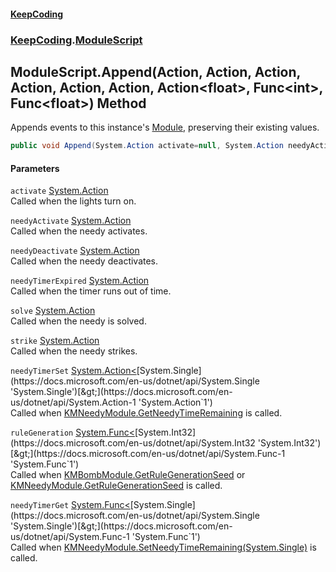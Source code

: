 #### [KeepCoding](index.md 'index')
### [KeepCoding](KeepCoding.md 'KeepCoding').[ModuleScript](ModuleScript.md 'KeepCoding.ModuleScript')
## ModuleScript.Append(Action, Action, Action, Action, Action, Action, Action&lt;float&gt;, Func&lt;int&gt;, Func&lt;float&gt;) Method
Appends events to this instance's [Module](ModuleScript.Module.md 'KeepCoding.ModuleScript.Module'), preserving their existing values.  
```csharp
public void Append(System.Action activate=null, System.Action needyActivate=null, System.Action needyDeactivate=null, System.Action needyTimerExpired=null, System.Action solve=null, System.Action strike=null, System.Action<float> needyTimerSet=null, System.Func<int> ruleGeneration=null, System.Func<float> needyTimerGet=null);
```
#### Parameters
<a name='KeepCoding.ModuleScript.Append(System.Action.System.Action.System.Action.System.Action.System.Action.System.Action.System.Action.float..System.Func.int..System.Func.float.).activate'></a>
`activate` [System.Action](https://docs.microsoft.com/en-us/dotnet/api/System.Action 'System.Action')  
Called when the lights turn on.
  
<a name='KeepCoding.ModuleScript.Append(System.Action.System.Action.System.Action.System.Action.System.Action.System.Action.System.Action.float..System.Func.int..System.Func.float.).needyActivate'></a>
`needyActivate` [System.Action](https://docs.microsoft.com/en-us/dotnet/api/System.Action 'System.Action')  
Called when the needy activates.
  
<a name='KeepCoding.ModuleScript.Append(System.Action.System.Action.System.Action.System.Action.System.Action.System.Action.System.Action.float..System.Func.int..System.Func.float.).needyDeactivate'></a>
`needyDeactivate` [System.Action](https://docs.microsoft.com/en-us/dotnet/api/System.Action 'System.Action')  
Called when the needy deactivates.
  
<a name='KeepCoding.ModuleScript.Append(System.Action.System.Action.System.Action.System.Action.System.Action.System.Action.System.Action.float..System.Func.int..System.Func.float.).needyTimerExpired'></a>
`needyTimerExpired` [System.Action](https://docs.microsoft.com/en-us/dotnet/api/System.Action 'System.Action')  
Called when the timer runs out of time.
  
<a name='KeepCoding.ModuleScript.Append(System.Action.System.Action.System.Action.System.Action.System.Action.System.Action.System.Action.float..System.Func.int..System.Func.float.).solve'></a>
`solve` [System.Action](https://docs.microsoft.com/en-us/dotnet/api/System.Action 'System.Action')  
Called when the needy is solved.
  
<a name='KeepCoding.ModuleScript.Append(System.Action.System.Action.System.Action.System.Action.System.Action.System.Action.System.Action.float..System.Func.int..System.Func.float.).strike'></a>
`strike` [System.Action](https://docs.microsoft.com/en-us/dotnet/api/System.Action 'System.Action')  
Called when the needy strikes.
  
<a name='KeepCoding.ModuleScript.Append(System.Action.System.Action.System.Action.System.Action.System.Action.System.Action.System.Action.float..System.Func.int..System.Func.float.).needyTimerSet'></a>
`needyTimerSet` [System.Action&lt;](https://docs.microsoft.com/en-us/dotnet/api/System.Action-1 'System.Action`1')[System.Single](https://docs.microsoft.com/en-us/dotnet/api/System.Single 'System.Single')[&gt;](https://docs.microsoft.com/en-us/dotnet/api/System.Action-1 'System.Action`1')  
Called when [KMNeedyModule.GetNeedyTimeRemaining](https://docs.microsoft.com/en-us/dotnet/api/KMNeedyModule.GetNeedyTimeRemaining 'KMNeedyModule.GetNeedyTimeRemaining') is called.
  
<a name='KeepCoding.ModuleScript.Append(System.Action.System.Action.System.Action.System.Action.System.Action.System.Action.System.Action.float..System.Func.int..System.Func.float.).ruleGeneration'></a>
`ruleGeneration` [System.Func&lt;](https://docs.microsoft.com/en-us/dotnet/api/System.Func-1 'System.Func`1')[System.Int32](https://docs.microsoft.com/en-us/dotnet/api/System.Int32 'System.Int32')[&gt;](https://docs.microsoft.com/en-us/dotnet/api/System.Func-1 'System.Func`1')  
Called when [KMBombModule.GetRuleGenerationSeed](https://docs.microsoft.com/en-us/dotnet/api/KMBombModule.GetRuleGenerationSeed 'KMBombModule.GetRuleGenerationSeed') or [KMNeedyModule.GetRuleGenerationSeed](https://docs.microsoft.com/en-us/dotnet/api/KMNeedyModule.GetRuleGenerationSeed 'KMNeedyModule.GetRuleGenerationSeed') is called.
  
<a name='KeepCoding.ModuleScript.Append(System.Action.System.Action.System.Action.System.Action.System.Action.System.Action.System.Action.float..System.Func.int..System.Func.float.).needyTimerGet'></a>
`needyTimerGet` [System.Func&lt;](https://docs.microsoft.com/en-us/dotnet/api/System.Func-1 'System.Func`1')[System.Single](https://docs.microsoft.com/en-us/dotnet/api/System.Single 'System.Single')[&gt;](https://docs.microsoft.com/en-us/dotnet/api/System.Func-1 'System.Func`1')  
Called when [KMNeedyModule.SetNeedyTimeRemaining(System.Single)](https://docs.microsoft.com/en-us/dotnet/api/KMNeedyModule.SetNeedyTimeRemaining#KMNeedyModule_SetNeedyTimeRemaining_System_Single_ 'KMNeedyModule.SetNeedyTimeRemaining(System.Single)') is called.
  
